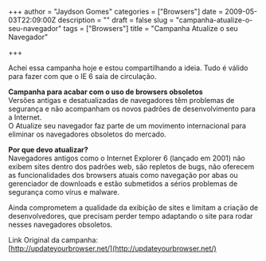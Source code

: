 +++
author = "Jaydson Gomes"
categories = ["Browsers"]
date = 2009-05-03T22:09:00Z
description = ""
draft = false
slug = "campanha-atualize-o-seu-navegador"
tags = ["Browsers"]
title = "Campanha Atualize o seu Navegador"

+++

Achei essa campanha hoje e estou compartilhando a ideia. Tudo é válido para fazer com que o IE 6 saia de circulação.  

**Campanha para acabar com o uso de browsers obsoletos**  
Versões antigas e desatualizadas de navegadores têm problemas de segurança e não acompanham os novos padrões de desenvolvimento para a Internet.  
O Atualize seu navegador faz parte de um movimento internacional para eliminar os navegadores obsoletos do mercado.  

**Por que devo atualizar?**  
Navegadores antigos como o Internet Explorer 6 (lançado em 2001) não exibem sites dentro dos padrões web, são repletos de bugs, não oferecem as funcionalidades dos browsers atuais como navegação por abas ou gerenciador de downloads e estão submetidos a sérios problemas de segurança como vírus e malware.  

Ainda comprometem a qualidade da exibição de sites e limitam a criação de desenvolvedores, que precisam perder tempo adaptando o site para rodar nesses navegadores obsoletos.  

Link Original da campanha:  
[http://updateyourbrowser.net/](http://updateyourbrowser.net/)  
